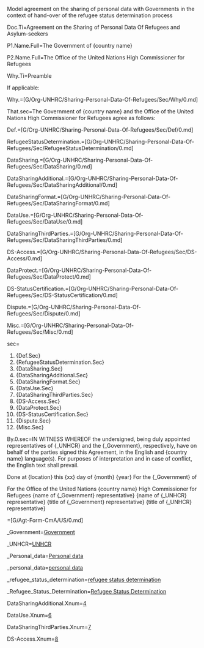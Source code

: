 Model agreement on the sharing of personal data with Governments in the context of hand-over of the refugee status determination process

Doc.Ti=Agreement on the Sharing of Personal Data Of Refugees and Asylum-seekers

P1.Name.Full=The Government of {country name}

P2.Name.Full=The Office of the United Nations High Commissioner for Refugees

Why.Ti=Preamble

If applicable:


Why.=[G/Org-UNHRC/Sharing-Personal-Data-Of-Refugees/Sec/Why/0.md]


That.sec=The Government of {country name} and the Office of the United Nations High Commissioner for Refugees agree as follows:


Def.=[G/Org-UNHRC/Sharing-Personal-Data-Of-Refugees/Sec/Def/0.md]

RefugeeStatusDetermination.=[G/Org-UNHRC/Sharing-Personal-Data-Of-Refugees/Sec/RefugeeStatusDetermination/0.md]

DataSharing.=[G/Org-UNHRC/Sharing-Personal-Data-Of-Refugees/Sec/DataSharing/0.md]

DataSharingAdditional.=[G/Org-UNHRC/Sharing-Personal-Data-Of-Refugees/Sec/DataSharingAdditional/0.md]

DataSharingFormat.=[G/Org-UNHRC/Sharing-Personal-Data-Of-Refugees/Sec/DataSharingFormat/0.md]

DataUse.=[G/Org-UNHRC/Sharing-Personal-Data-Of-Refugees/Sec/DataUse/0.md]

DataSharingThirdParties.=[G/Org-UNHRC/Sharing-Personal-Data-Of-Refugees/Sec/DataSharingThirdParties/0.md]

DS-Access.=[G/Org-UNHRC/Sharing-Personal-Data-Of-Refugees/Sec/DS-Access/0.md]

DataProtect.=[G/Org-UNHRC/Sharing-Personal-Data-Of-Refugees/Sec/DataProtect/0.md]

DS-StatusCertification.=[G/Org-UNHRC/Sharing-Personal-Data-Of-Refugees/Sec/DS-StatusCertification/0.md]

Dispute.=[G/Org-UNHRC/Sharing-Personal-Data-Of-Refugees/Sec/Dispute/0.md]

Misc.=[G/Org-UNHRC/Sharing-Personal-Data-Of-Refugees/Sec/Misc/0.md]


sec=<ol class="secs-and"><li>{Def.Sec}<li>{RefugeeStatusDetermination.Sec}<li>{DataSharing.Sec}<li>{DataSharingAdditional.Sec}<li>{DataSharingFormat.Sec}<li>{DataUse.Sec}<li>{DataSharingThirdParties.Sec}<li>{DS-Access.Sec}<li>{DataProtect.Sec}<li>{DS-StatusCertification.Sec}<li>{Dispute.Sec}<li>{Misc.Sec}</ol>


By.0.sec=IN WITNESS WHEREOF the undersigned, being duly appointed representatives of {_UNHCR} and the {_Government}, respectively, have on behalf of the parties signed this Agreement, in the English and {country name} language(s). For purposes of interpretation and in case of conflict, the English text shall prevail.

Done at {location} this {xx} day of {month} {year} For the {_Government} of

For the Office of the United Nations {country name} High Commissioner for Refugees {name of {_Government} representative} {name of {_UNHCR} representative} {title of {_Government} representative} {title of {_UNHCR} representative}

=[G/Agt-Form-CmA/US/0.md]

_Government=<a href='#Def.Government.sec' class='definedterm'>Government</a>

_UNHCR=<a href='#Def.UNHCR.sec' class='definedterm'>UNHCR</a>

_Personal_data=<a href='#Def.Personal_data.sec' class='definedterm'>Personal data</a>

_personal_data=<a href='#Def.Personal_data.sec' class='definedterm'>personal data</a>

_refugee_status_determination=<a href='#Def.Refugee_Status_Determination.sec' class='definedterm'>refugee status determination</a>

_Refugee_Status_Determination=<a href='#Def.Refugee_Status_Determination.sec' class='definedterm'>Refugee Status Determination</a>
  
DataSharingAdditional.Xnum=<a href='#DataSharingAdditional.Sec' class='xref'>4</a>

DataUse.Xnum=<a href='#DataUse.Sec' class='xref'>6</a>

DataSharingThirdParties.Xnum=<a href='#DataSharingThirdParties.Sec' class='xref'>7</a>

DS-Access.Xnum=<a href='#DS-Access.Sec' class='xref'>8</a>